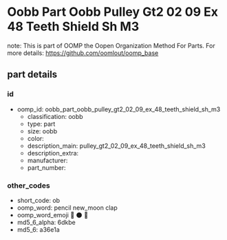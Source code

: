 # Oobb Part Oobb Pulley Gt2 02 09 Ex 48 Teeth Shield Sh M3  

note: This is part of OOMP the Oopen Organization Method For Parts. For more details: https://github.com/oomlout/oomp_base

##  part details





### id
* oomp_id: oobb_part_oobb_pulley_gt2_02_09_ex_48_teeth_shield_sh_m3
  * classification: oobb
  * type: part
  * size: oobb
  * color: 
  * description_main: pulley_gt2_02_09_ex_48_teeth_shield_sh_m3
  * description_extra: 
  * manufacturer: 
  * part_number: 

### other_codes
* short_code: ob
* oomp_word: pencil new_moon clap
* oomp_word_emoji :pencil: :new_moon: :clap:
* md5_6_alpha: 6dkbe
* md5_6: a36e1a